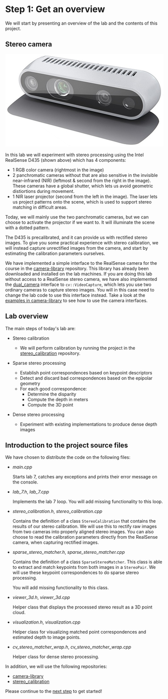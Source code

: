 # Step 1: Get an overview
We will start by presenting an overview of the lab and the contents of this project.

## Stereo camera
![Picture of the Intel RealSense D435](img/realsense_d435_perspective.jpg)

In this lab we will experiment with stereo processing using the Intel RealSense D435 (shown above) which has 4 components:
  - 1 RGB color camera (rightmost in the image)
  - 2 panchromatic cameras without that are also sensitive in the invisible near-infrared (NIR) (leftmost & second from the right in the image).
    These cameras have a global shutter, which lets us avoid geometric distiortions during movement.
  - 1 NIR laser projector (second from the left in the image).
    The laser lets us project patterns onto the scene, which is used to support stereo matching in difficult areas.

Today, we will mainly use the two panchromatic cameras, but we can choose to activate the projector if we want to. 
It will illuminate the scene with a dotted pattern.

The D435 is precalibrated, and it can provide us with rectified stereo images.
To give you some practical experience with stereo calibration, we will instead capture unrectified images from the camera, and start by estimating the calibration parameters ourselves.

We have implemented a simple interface to the RealSense camera for the course in the [camera-library](https://github.com/tek5030/camera-library) repository.
This library has already been downloaded and installed on the lab machines.
If you are doing this lab without access to a RealSense stereo camera, we have also implemented the [dual_camera](https://github.com/tek5030/camera-library/blob/main/include/tek5030/dual_camera.h) interface to `cv::VideoCapture`, which lets you use two ordinary cameras to capture stereo images.
You will in this case need to change the lab code to use this interface instead.
Take a look at the [examples in camera-library](https://github.com/tek5030/camera-library/tree/main/example) to see how to use the camera interfaces.

## Lab overview
The main steps of today's lab are:

- Stereo calibration
  - We will perform calibration by running the project in the [stereo_calibration](https://github.com/tek5030/stereo_calibration) repository.

- Sparse stereo processing
  - Establish point correspondences based on keypoint descriptors
  - Detect and discard bad correspondences based on the epipolar geometry
  - For each good correspondence:
    - Determine the disparity
    - Compute the depth in meters
    - Compute the 3D point

- Dense stereo processing
   - Experiment with existing implementations to produce dense depth images

## Introduction to the project source files

We have chosen to distribute the code on the following files:
- *main.cpp*
  
  Starts lab 7, catches any exceptions and prints their error message on the console.

- *lab_7.h*, *lab_7.cpp*

  Implements the lab 7 loop. 
  You will add missing functionality to this loop.
  
- *stereo_calibration.h*, *stereo_calibration.cpp*

  Contains the definition of a class `StereoCalibration` that contains the results of our stereo calibration. 
  We will use this to rectify raw images from two cameras into properly aligned stereo images.
  You can also choose to read the calibration parameters directly from the RealSense camera, when capturing rectified images.

- *sparse_stereo_matcher.h*, *sparse_stereo_matcher.cpp*

  Contains the definition of a class `SparseStereoMatcher`. 
  This class is able to extract and match keypoints from both images in a `StereoPair`. 
  We will use these keypoint correspondences to do sparse stereo processing.
  
  You will add missing functionality to this class. 

- *viewer_3d.h*, *viewer_3d.cpp*

  Helper class that displays the processed stereo result as a 3D point cloud.
  
- *visualization.h*, *visualization.cpp*

  Helper class for visualizing matched point correspondences and estimated depth to image points.

- *cv_stereo_matcher_wrap.h*, *cv_stereo_matcher_wrap.cpp*

  Helper class for dense stereo processing.
  
In addition, we will use the following repositories:
  - [camera-library](https://github.com/tek5030/camera-library)
  - [stereo_calibration](https://github.com/tek5030/stereo_calibration)
    
Please continue to the [next step](2-stereo-calibration.md) to get started!
